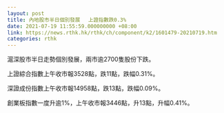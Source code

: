 ```yaml
---
layout: post
title: 內地股市半日個別發展 　上證指數跌0.3%
date: 2021-07-19 11:55:59.000000000 +08:00
link: https://news.rthk.hk/rthk/ch/component/k2/1601479-20210719.htm
categories: rthk
---
```


滬深股市半日走勢個別發展，兩市逾2700隻股份下跌。

上證綜合指數上午收市報3528點，跌11點，跌幅0.31%。

深證成份指數上午收市報14958點，跌13點，跌幅0.09%。

創業板指數一度升逾1%，上午收市報3446點，升13點，升幅0.41%。
